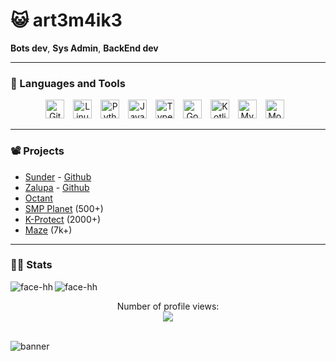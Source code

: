 # 😺 art3m4ik3

<strong>Bots dev</strong>, <strong>Sys Admin</strong>, <strong>BackEnd dev</strong>

---

### 🧰 Languages and Tools

<div align="center">
  <img alt="Git" width="30px" style="padding-right:10px;" src="https://cdn.jsdelivr.net/gh/devicons/devicon/icons/git/git-original.svg" />
  <img alt="Linux" width="30px" style="padding-right:10px;" src="https://cdn.jsdelivr.net/gh/devicons/devicon/icons/linux/linux-original.svg" />
  <img alt="Python" width="30px" style="padding-right:10px;" src="https://cdn.jsdelivr.net/gh/devicons/devicon/icons/python/python-original.svg" />
  <img alt="JavaScript" width="30px" style="padding-right:10px;" src="https://cdn.jsdelivr.net/gh/devicons/devicon/icons/javascript/javascript-original.svg" />
  <img alt="TypeScript" width="30px" style="padding-right:10px;" src="https://cdn.jsdelivr.net/gh/devicons/devicon/icons/typescript/typescript-original.svg" />
  <img alt="Go" width="30px" style="padding-right:10px;" src="https://cdn.jsdelivr.net/gh/devicons/devicon/icons/go/go-original.svg" />
  <img alt="Kotlin" width="30px" style="padding-right:10px;" src="https://cdn.jsdelivr.net/gh/devicons/devicon/icons/kotlin/kotlin-original.svg" />
  <img alt="MySQL" width="30px" style="padding-right:10px;" src="https://cdn.jsdelivr.net/gh/devicons/devicon/icons/mysql/mysql-original.svg" />
  <img alt="MongoDB" width="30px" style="padding-right:10px;" src="https://cdn.jsdelivr.net/gh/devicons/devicon/icons/mongodb/mongodb-original.svg" />
</div>

---

### 📽️ Projects

- [Sunder](https://sunder.su) - [Github](https://github.com/Sunder-Hosting)
- [Zalupa](https://zlp-project.fun) - [Github](https://github.com/zlp-project)
- [Octant](https://octant.pro)
- [SMP Planet](https://discord.gg/K232dB3RKC) (500+)
- [K-Protect](https://discord.gg/k-protect-community-public-925337010779078676) (2000+)
- [Maze](https://discord.gg/maze-860903218559844352) (7k+)

---

### 🧑‍💻 Stats

<a href="https://github.com/art3m4ik3">
  <img align="left" src="https://github-readme-stats.vercel.app/api?username=art3m4ik3&show_icons=true&theme=tokyonight&hide=issues" alt="face-hh" />
</a>
<a href="https://github.com/art3m4ik3">
  <img align="left" src="https://github-readme-stats.vercel.app/api/top-langs?username=art3m4ik3&show_icons=true&theme=tokyonight&layout=compact" alt="face-hh" />
</a>
<br clear="left"/>
<div align="center">
  <p>Number of profile views:<br><img src="https://profile-counter.glitch.me/art3m4ik3/count.svg"></p>
</div>

<br />
<img alt="banner" src="https://static0.gamerantimages.com/wordpress/wp-content/uploads/2021/07/Minecraft-how-to-tame-cats.jpg">
